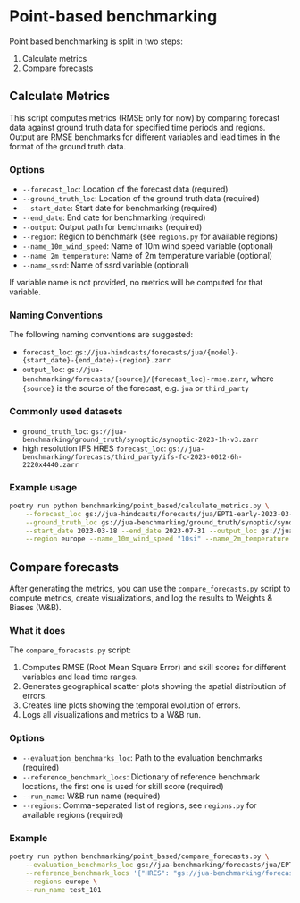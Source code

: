 # Point-based benchmarking
Point based benchmarking is split in two steps:
1. Calculate metrics
2. Compare forecasts

## Calculate Metrics
This script computes metrics (RMSE only for now) by comparing forecast data against ground truth data for specified time periods and regions. Output are RMSE benchmarks for different variables and lead times in the format of the ground truth data.

### Options
- `--forecast_loc`: Location of the forecast data (required)
- `--ground_truth_loc`: Location of the ground truth data (required)
- `--start_date`: Start date for benchmarking (required)
- `--end_date`: End date for benchmarking (required)
- `--output`: Output path for benchmarks (required)
- `--region`: Region to benchmark (see `regions.py` for available regions)
- `--name_10m_wind_speed`: Name of 10m wind speed variable (optional)
- `--name_2m_temperature`: Name of 2m temperature variable (optional)
- `--name_ssrd`: Name of ssrd variable (optional)

If variable name is not provided, no metrics will be computed for that variable.

### Naming Conventions
The following naming conventions are suggested:
- `forecast_loc`: `gs://jua-hindcasts/forecasts/jua/{model}-{start_date}-{end_date}-{region}.zarr` 
- `output_loc`: `gs://jua-benchmarking/forecasts/{source}/{forecast_loc}-rmse.zarr`, where `{source}` is the source of the forecast, e.g. `jua` or `third_party`

### Commonly used datasets
- `ground_truth_loc`: `gs://jua-benchmarking/ground_truth/synoptic/synoptic-2023-1h-v3.zarr`
- high resolution IFS HRES `forecast_loc`: `gs://jua-benchmarking/forecasts/third_party/ifs-fc-2023-0012-6h-2220x4440.zarr`

### Example usage
```bash
poetry run python benchmarking/point_based/calculate_metrics.py \
    --forecast_loc gs://jua-hindcasts/forecasts/jua/EPT1-early-2023-03-18-2023-07-31-europe.zarr \
    --ground_truth_loc gs://jua-benchmarking/ground_truth/synoptic/synoptic-2023-1h-v3.zarr \
    --start_date 2023-03-18 --end_date 2023-07-31 --output_loc gs://jua-benchmarking/forecasts/jua/EPT1-early-2023-03-18-2023-07-31-europe-rmse.zarr \
    --region europe --name_10m_wind_speed "10si" --name_2m_temperature "2t"
```

## Compare forecasts

After generating the metrics, you can use the `compare_forecasts.py` script to compute metrics, create visualizations, and log the results to Weights & Biases (W&B).

### What it does

The `compare_forecasts.py` script:
1. Computes RMSE (Root Mean Square Error) and skill scores for different variables and lead time ranges.
2. Generates geographical scatter plots showing the spatial distribution of errors.
3. Creates line plots showing the temporal evolution of errors.
4. Logs all visualizations and metrics to a W&B run.

### Options
- `--evaluation_benchmarks_loc`: Path to the evaluation benchmarks (required)
- `--reference_benchmark_locs`: Dictionary of reference benchmark locations, the first one is used for skill score (required)
- `--run_name`: W&B run name (required)
- `--regions`: Comma-separated list of regions, see `regions.py` for available regions (required)

### Example
```bash
poetry run python benchmarking/point_based/compare_forecasts.py \
    --evaluation_benchmarks_loc gs://jua-benchmarking/forecasts/jua/EPT1-early-2023-03-18-2023-07-31-europe-rmse.zarr \
    --reference_benchmark_locs '{"HRES": "gs://jua-benchmarking/forecasts/jua/roberto_4_hres_rmse_v3.zarr"}' \
    --regions europe \
    --run_name test_101
```
